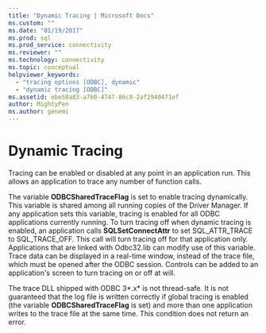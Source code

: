 ```yaml
---
title: "Dynamic Tracing | Microsoft Docs"
ms.custom: ""
ms.date: "01/19/2017"
ms.prod: sql
ms.prod_service: connectivity
ms.reviewer: ""
ms.technology: connectivity
ms.topic: conceptual
helpviewer_keywords: 
  - "tracing options [ODBC], dynamic"
  - "dynamic tracing [ODBC]"
ms.assetid: ebe58a83-a7b0-4747-86c8-2af2940471ef
author: MightyPen
ms.author: genemi
---
```

# Dynamic Tracing
Tracing can be enabled or disabled at any point in an application run. This allows an application to trace any number of function calls.  
  
 The variable **ODBCSharedTraceFlag** is set to enable tracing dynamically. This variable is shared among all running copies of the Driver Manager. If any application sets this variable, tracing is enabled for all ODBC applications currently running. To turn tracing off when dynamic tracing is enabled, an application calls **SQLSetConnectAttr** to set SQL_ATTR_TRACE to SQL_TRACE_OFF. This call will turn tracing off for that application only. Applications that are linked with Odbc32.lib can modify use of this variable. Trace data can be displayed in a real-time window, instead of the trace file, which must be opened after the ODBC session. Controls can be added to an application's screen to turn tracing on or off at will.  
  
 The trace DLL shipped with ODBC 3*.x* is not thread-safe. It is not guaranteed that the log file is written correctly if global tracing is enabled (the variable **ODBCSharedTraceFlag** is set) and more than one application writes to the trace file at the same time. This condition does not return an error.
